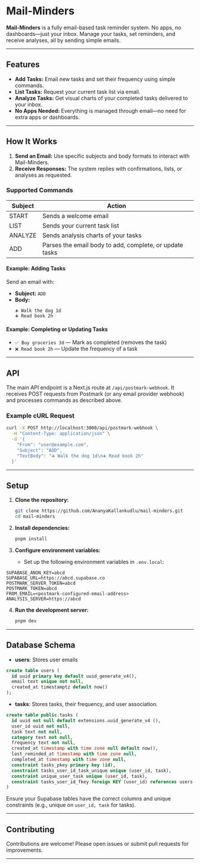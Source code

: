 # Mail-Minders

**Mail-Minders** is a fully email-based task reminder system. No apps, no dashboards—just your inbox. Manage your tasks, set reminders, and receive analyses, all by sending simple emails.

---

## Features

- **Add Tasks:** Email new tasks and set their frequency using simple commands.
- **List Tasks:** Request your current task list via email.
- **Analyze Tasks:** Get visual charts of your completed tasks delivered to your inbox.
- **No Apps Needed:** Everything is managed through email—no need for extra apps or dashboards.

---

## How It Works

1. **Send an Email:** Use specific subjects and body formats to interact with Mail-Minders.
2. **Receive Responses:** The system replies with confirmations, lists, or analyses as requested.

### Supported Commands

| Subject | Action                                                  |
| ------- | ------------------------------------------------------- |
| START   | Sends a welcome email                                   |
| LIST    | Sends your current task list                            |
| ANALYZE | Sends analysis charts of your tasks                     |
| ADD     | Parses the email body to add, complete, or update tasks |

#### Example: Adding Tasks

Send an email with:

- **Subject:** `ADD`
- **Body:**
  ```
  ➕ Walk the dog 1d
  ➕ Read book 2h
  ```

#### Example: Completing or Updating Tasks

- `✅ Buy groceries 3d` — Mark as completed (removes the task)
- `❌ Read book 2h` — Update the frequency of a task

---

## API

The main API endpoint is a Next.js route at `/api/postmark-webhook`. It receives POST requests from Postmark (or any email provider webhook) and processes commands as described above.

### Example cURL Request

```bash
curl -X POST http://localhost:3000/api/postmark-webhook \
  -H "Content-Type: application/json" \
  -d '{
    "From": "user@example.com",
    "Subject": "ADD",
    "TextBody": "➕ Walk the dog 1d\n➕ Read book 2h"
  }'
```

---

## Setup

1. **Clone the repository:**

   ```bash
   git clone https://github.com/AnanyaKallankudlu/mail-minders.git
   cd mail-minders
   ```

2. **Install dependencies:**

   ```bash
   pnpm install
   ```

3. **Configure environment variables:**
   - Set up the following environment variables in `.env.local`:

```shell
SUPABASE_ANON_KEY=abcd
SUPABASE_URL=https://abcd.supabase.co
POSTMARK_SERVER_TOKEN=abcd
POSTMARK_TOKEN=abcd
FROM_EMAIL=<postmark-configured-email-address>
ANALYSIS_SERVER=https://abcd
```

4. **Run the development server:**
   ```bash
   pnpm dev
   ```

---

## Database Schema

- **users**: Stores user emails

```sql
create table users (
  id uuid primary key default uuid_generate_v4(),
  email text unique not null,
  created_at timestamptz default now()
);
```

- **tasks**: Stores tasks, their frequency, and user association.

```sql
create table public.tasks (
  id uuid not null default extensions.uuid_generate_v4 (),
  user_id uuid not null,
  task text not null,
  category text not null,
  frequency text not null,
  created_at timestamp with time zone null default now(),
  last_reminded_at timestamp with time zone null,
  completed_at timestamp with time zone null,
  constraint tasks_pkey primary key (id),
  constraint tasks_user_id_task_unique unique (user_id, task),
  constraint unique_user_task unique (user_id, task),
  constraint tasks_user_id_fkey foreign KEY (user_id) references users (id)
)
```

Ensure your Supabase tables have the correct columns and unique constraints (e.g., unique on `user_id, task` for tasks).

---

## Contributing

Contributions are welcome! Please open issues or submit pull requests for improvements.

---
